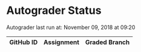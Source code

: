 # Autograder Status
Autograder last run at: November 09, 2018 at 09:20

| GitHub ID | Assignment | Graded Branch |
|-----------|------------|---------------|
